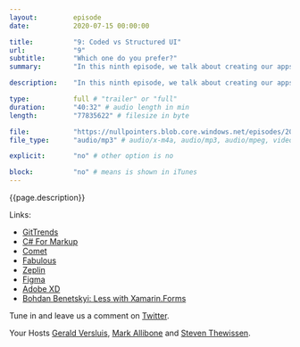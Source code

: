 ```yaml
---
layout:         episode
date: 			2020-07-15 00:00:00

title: 			"9: Coded vs Structured UI"
url:            "9"
subtitle: 		"Which one do you prefer?"
summary: 		"In this ninth episode, we talk about creating our apps in either coded UI using C# or using a dedicated markup language like XAML. We highlight the advantages and disadvantages and our personal preferences."

description: 	"In this ninth episode, we talk about creating our apps in either coded UI using C# or using a dedicated markup language like XAML. We highlight the advantages and disadvantages and our personal preferences."

type:			full # "trailer" or "full"
duration: 		"40:32" # audio length in min
length: 		"77835622" # filesize in byte

file: 			"https://nullpointers.blob.core.windows.net/episodes/20200715_CodedUIvsMarkup.mp3"
file_type: 		"audio/mp3" # audio/x-m4a, audio/mp3, audio/mpeg, video/quicktime, video/mp4, video/x-m4v, application/pdf, and document/x-epub

explicit: 		"no" # other option is no

block: 			"no" # means is shown in iTunes
---
```


{{page.description}}

Links:
* [GitTrends](https://github.com/brminnick/GitTrends)
* [C# For Markup](https://github.com/VincentH-Net/CSharpForMarkup)
* [Comet](https://github.com/Clancey/Comet)
* [Fabulous](https://fsprojects.github.io/Fabulous/)
* [Zeplin](https://www.zeplin.io)
* [Figma](https://www.figma.com)
* [Adobe XD](https://www.adobe.com/nl/products/xd.html)
* [Bohdan Benetskyi: Less with Xamarin.Forms](https://medium.com/@benetskyybogdan/less-with-xamarin-forms-efb9ad76cc1a)

Tune in and leave us a comment on [Twitter](https://twitter.com/nullpointersio).

Your Hosts [Gerald Versluis](https://twitter.com/jfversluis), [Mark Allibone](https://twitter.com/mallibone) and [Steven Thewissen](https://twitter.com/devnl).
